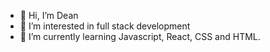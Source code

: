 - 👋 Hi, I’m Dean
- 👀 I’m interested in full stack development
- 🌱 I’m currently learning Javascript, React, CSS and HTML.


<!---
betrion/betrion is a ✨ special ✨ repository because its `README.md` (this file) appears on your GitHub profile.
You can click the Preview link to take a look at your changes.
--->
